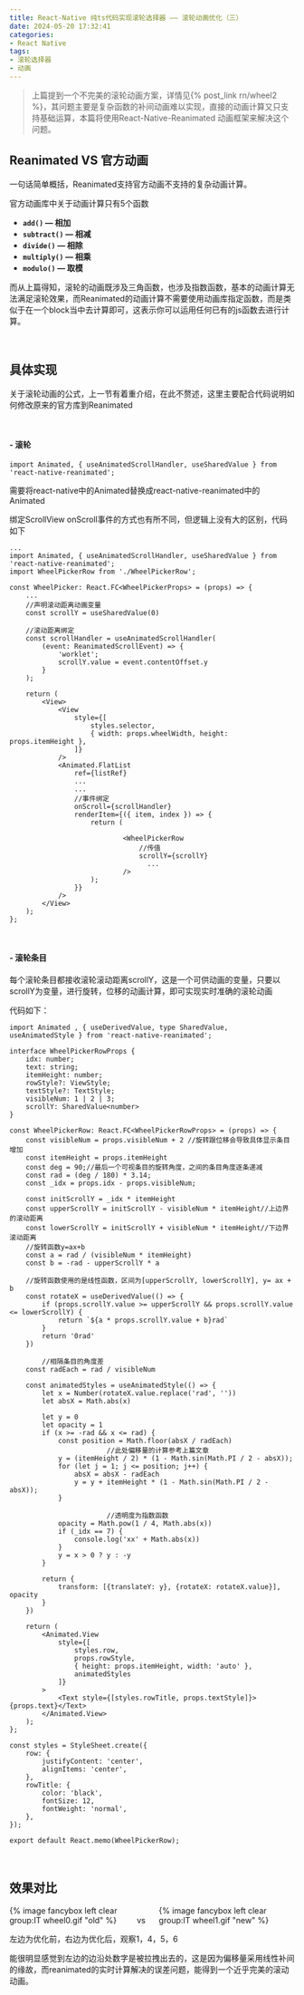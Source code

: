 ```yaml
---
title: React-Native 纯ts代码实现滚轮选择器 —— 滚轮动画优化（三）
date: 2024-05-20 17:32:41
categories:
- React Native
tags:
- 滚轮选择器
- 动画
---
```


<!-- toc -->

> 上篇提到一个不完美的滚轮动画方案，详情见{% post_link rn/wheel2 %}，其问题主要是复杂函数的补间动画难以实现，直接的动画计算又只支持基础运算，本篇将使用React-Native-Reanimated 动画框架来解决这个问题。
> 

<!-- more -->

## Reanimated VS 官方动画

一句话简单概括，Reanimated支持官方动画不支持的复杂动画计算。

官方动画库中关于动画计算只有5个函数

- **`add()`  — 相加**
- **`subtract()` — 相减**
- **`divide()` — 相除**
- **`multiply()` — 相乘**
- **`modulo()` — 取模**

而从上篇得知，滚轮的动画既涉及三角函数，也涉及指数函数，基本的动画计算无法满足滚轮效果，而Reanimated的动画计算不需要使用动画库指定函数，而是类似于在一个block当中去计算即可，这表示你可以运用任何已有的js函数去进行计算。

<br>

## 具体实现

关于滚轮动画的公式，上一节有着重介绍，在此不赘述，这里主要配合代码说明如何修改原来的官方库到Reanimated

<br>

#### - 滚轮

```tsx
import Animated, { useAnimatedScrollHandler, useSharedValue } from 'react-native-reanimated';
```

需要将react-native中的Animated替换成react-native-reanimated中的Animated

绑定ScrollView onScroll事件的方式也有所不同，但逻辑上没有大的区别，代码如下

```tsx
...
import Animated, { useAnimatedScrollHandler, useSharedValue } from 'react-native-reanimated';
import WheelPickerRow from './WheelPickerRow';

const WheelPicker: React.FC<WheelPickerProps> = (props) => {
	...
	//声明滚动距离动画变量
    const scrollY = useSharedValue(0)

	//滚动距离绑定
    const scrollHandler = useAnimatedScrollHandler(
        (event: ReanimatedScrollEvent) => {
            'worklet';
            scrollY.value = event.contentOffset.y
        }
    );

    return (
        <View>
            <View
                style={[
                    styles.selector,
                    { width: props.wheelWidth, height: props.itemHeight },
                ]}
            />
            <Animated.FlatList
                ref={listRef}
		        ...
                ...
                //事件绑定
                onScroll={scrollHandler}
                renderItem={({ item, index }) => {
                    return (

                            <WheelPickerRow
		                        //传值
                                scrollY={scrollY}
	                              ...
                            />
                    );
                }}
            />
        </View>
    );
};

```
<br>

#### - 滚轮条目

每个滚轮条目都接收滚轮滚动距离scrollY，这是一个可供动画的变量，只要以scrollY为变量，进行旋转，位移的动画计算，即可实现实时准确的滚轮动画

代码如下：

```tsx
import Animated , { useDerivedValue, type SharedValue, useAnimatedStyle } from 'react-native-reanimated';

interface WheelPickerRowProps {
    idx: number;
    text: string;
    itemHeight: number;
    rowStyle?: ViewStyle;
    textStyle?: TextStyle;
    visibleNum: 1 | 2 | 3;
    scrollY: SharedValue<number>
}

const WheelPickerRow: React.FC<WheelPickerRowProps> = (props) => {
    const visibleNum = props.visibleNum + 2 //旋转跟位移会导致具体显示条目增加
    const itemHeight = props.itemHeight
    const deg = 90;//最后一个可视条目的旋转角度，之间的条目角度逐条递减
    const rad = (deg / 180) * 3.14;
    const _idx = props.idx - props.visibleNum;

    const initScrollY = _idx * itemHeight
    const upperScrollY = initScrollY - visibleNum * itemHeight//上边界的滚动距离
    const lowerScrollY = initScrollY + visibleNum * itemHeight//下边界滚动距离
    //旋转函数y=ax+b 
    const a = rad / (visibleNum * itemHeight)
    const b = -rad - upperScrollY * a

	//旋转函数使用的是线性函数，区间为[upperScrollY, lowerScrollY], y= ax + b
    const rotateX = useDerivedValue(() => {
        if (props.scrollY.value >= upperScrollY && props.scrollY.value <= lowerScrollY) {
            return `${a * props.scrollY.value + b}rad`
        }
        return '0rad'
    })

		//相隔条目的角度差
    const radEach = rad / visibleNum
    
    const animatedStyles = useAnimatedStyle(() => {
        let x = Number(rotateX.value.replace('rad', ''))
        let absX = Math.abs(x)

        let y = 0
        let opacity = 1
        if (x >= -rad && x <= rad) {
            const position = Math.floor(absX / radEach)
						//此处偏移量的计算参考上篇文章
            y = (itemHeight / 2) * (1 - Math.sin(Math.PI / 2 - absX));
            for (let j = 1; j <= position; j++) {
                absX = absX - radEach
                y = y + itemHeight * (1 - Math.sin(Math.PI / 2 - absX)); 
            }

						//透明度为指数函数
            opacity = Math.pow(1 / 4, Math.abs(x))
            if (_idx == 7) {
                console.log('xx' + Math.abs(x))
            }
            y = x > 0 ? y : -y
        }

        return {
            transform: [{translateY: y}, {rotateX: rotateX.value}], opacity
        }
    })

    return (
        <Animated.View
            style={[
                styles.row,
                props.rowStyle,
                { height: props.itemHeight, width: 'auto' },
                animatedStyles
            ]}
        >
            <Text style={[styles.rowTitle, props.textStyle]}>{props.text}</Text>
        </Animated.View>
    );
};

const styles = StyleSheet.create({
    row: {
        justifyContent: 'center',
        alignItems: 'center',
    },
    rowTitle: {
        color: 'black',
        fontSize: 12,
        fontWeight: 'normal',
    },
});

export default React.memo(WheelPickerRow);

```

<br>

## 效果对比

<span style="width:40%;display:inline-block">
    {% image fancybox left clear group:IT wheel0.gif "old" %}
</span>&nbsp;&nbsp;&nbsp;&nbsp;&nbsp;&nbsp;vs&nbsp;&nbsp;&nbsp;&nbsp;&nbsp;&nbsp;<span style="width:40%;display:inline-block;">
    {% image fancybox left clear group:IT wheel1.gif "new" %}
</span>

左边为优化前，右边为优化后，观察1，4，5，6

能很明显感觉到左边的边沿处数字是被拉拽出去的，这是因为偏移量采用线性补间的缘故，而reanimated的实时计算解决的误差问题，能得到一个近乎完美的滚动动画。
